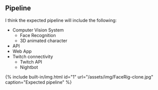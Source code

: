 ## Pipeline

I think the expected pipeline will include the following:
* Computer Vision System
    * Face Recognition
    * 3D animated character
* API
* Web App
* Twitch connectivity
    * Twitch API
    * Nightbot


{% include built-in/img.html id="1" url="/assets/img/FaceRig-clone.jpg" caption="Expected pipeline" %}
